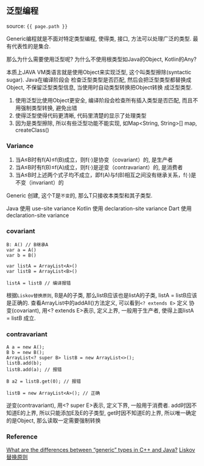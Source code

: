 ## 泛型编程
source: `{{ page.path }}`

Generic编程就是不面对特定类型编程, 使得类, 接口, 方法可以处理广泛的类型. 最有代表性的是集合.

那么为什么需要使用泛型呢? 为什么不使用根类型如Java的Object, Kotlin的Any?

本质上JAVA VM类语言就是使用Object来实现泛型, 这个叫类型擦除(syntactic sugar). Java在编译阶段会
检查泛型类型是否匹配, 然后会把泛型类型都替换成Object, 不保留泛型类型信息, 当使用时自动类型转换把Object转换
成泛型类型.

1. 使用泛型比使用Object更安全, 编译阶段会检查所有插入类型是否匹配, 而且不用强制类型转换, 避免出错
2. 使得泛型使得代码更清晰, 代码里清楚的显示了处理类型
3. 因为是类型擦除, 所以有些泛型功能不能实现, 如Map<String, String>[] map, createClass<T>()

### Variance
1. 当A≤B时有f(A)≤f(B)成立，则f(⋅)是协变（covariant）的, 是生产者
2. 当A≤B时有f(B)≤f(A)成立，则f(⋅)是逆变（contravariant）的, 是消费者
3. 当A≤B时上述两个式子均不成立，即f(A)与f(B)相互之间没有继承关系，f(⋅)是不变（invariant）的

Generic 创建<T>, 这个T是`不变`的, 那么T只接收本类型和其子类型.

Java 使用 use-site variance
Kotlin 使用 declaration-site variance
Dart 使用 declaration-site variance

### covariant

    B: A() // B继承A
    var a = A()
    var b = B()

    var listA = ArrayList<A>()
    var listB = ArrayList<B>()

    listA = listB // 编译报错

根据`Liskov替换原则`, B是A的子类, 那么listB应该也是listA的子类, listA = listB应该是正确的.
查看ArrayList中的addAll()方法定义, 可以看到`<? extends E>` 定义
协变(covariant), 用<? extends E>表示, 定义上界, 一般用于生产者, 使得上面listA = listB 成立.

### contravariant

    A a = new A();
    B b = new B();
    ArrayList<? super B> listB = new ArrayList<>();
    listB.add(b);
    listB.add(a); // 报错
        
    B a2 = listB.get(0); // 报错

    listB = new ArrayList<A>(); // 正确

逆变(contravariant), 用<? super E>表示, 定义下界, 一般用于消费者. 
add时因不知道E的上界, 所以只能添加E及E的子类型,
get时因不知道E的上界, 所以唯一确定的是Object, 那么读取一定需要强制转换


### Reference
[What are the differences between “generic” types in C++ and Java?](https://stackoverflow.com/questions/36347/what-are-the-differences-between-generic-types-in-c-and-java)
[Liskov替换原则](https://en.wikipedia.org/wiki/Liskov_substitution_principle)

